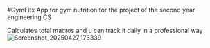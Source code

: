 #GymFitx
App for gym nutrition for the project of the second year engineering CS

Calculates total macros and u can track it daily in a professional way 
![Screenshot_20250427_173339](https://github.com/user-attachments/assets/f293af27-8a03-4bfc-9165-de290aed28cf)
